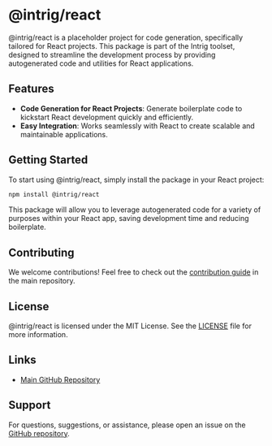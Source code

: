# @intrig/react

@intrig/react is a placeholder project for code generation, specifically tailored for React projects. This package is part of the Intrig toolset, designed to streamline the development process by providing autogenerated code and utilities for React applications.

## Features

- **Code Generation for React Projects**: Generate boilerplate code to kickstart React development quickly and efficiently.
- **Easy Integration**: Works seamlessly with React to create scalable and maintainable applications.

## Getting Started

To start using @intrig/react, simply install the package in your React project:

```bash
npm install @intrig/react
```

This package will allow you to leverage autogenerated code for a variety of purposes within your React app, saving development time and reducing boilerplate.

## Contributing

We welcome contributions! Feel free to check out the [contribution guide](https://github.com/intrigsoft/intrig/blob/main/CONTRIBUTING.md) in the main repository.

## License

@intrig/react is licensed under the MIT License. See the [LICENSE](https://github.com/intrigsoft/intrig/blob/main/LICENSE) file for more information.

## Links

- [Main GitHub Repository](https://github.com/intrigsoft/intrig)

## Support

For questions, suggestions, or assistance, please open an issue on the [GitHub repository](https://github.com/intrigsoft/intrig/issues).


